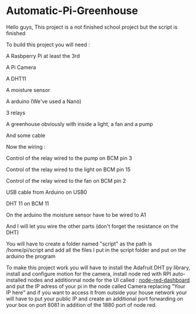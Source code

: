 # Automatic-Pi-Greenhouse

Hello guys,
This project is a not finished school project but the script is finished

To build this project you will need :

A Rasbperry Pi at least the 3rd

A Pi Camera

A DHT11

A moisture sensor

A arduino (We've used a Nano)

3 relays

A greenhouse obviously with inside a light, a fan and a pump

And some cable

Now the wiring :

Control of the relay wired to the pump on BCM pin 3

Control of the relay wired to the light on BCM pin 15

Control of the relay wired to the fan on BCM pin 2

USB cable from Arduino on USB0

DHT 11 on BCM 11

On the arduino the moisture sensor have to be wired to A1

And I will let you wire the other parts (don't forget the resistance on the DHT)

You will have to create a folder named "script" as the path is /home/pi/script and add all the files I put in the script folder and put on the arduino the program

To make this project work you will have to install the Adafruit DHT py library, install and configure motion for the camera, install node red with RPI auto-installed nodes and additionnal node for the UI called : [node-red-dashboard](https://flows.nodered.org/node/node-red-dashboard) and put the IP adress of your pi in the node called Camera replacing "Your IP here" and if you want to access it from outside your house network your will have to put your public IP and create an additional port forwarding on your box on port 8081 in addition of the 1880 port of node red.

